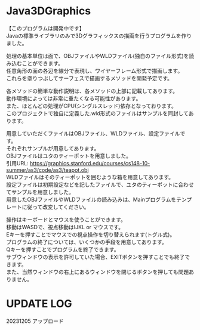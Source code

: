 # Java3DGraphics

【このプログラムは開発中です】  
Javaの標準ライブラリのみで3Dグラフィックスの描画を行うプログラムを作りました。  
  
処理の基本単位は面で、OBJファイルやWLDファイル(独自のファイル形式)を読み込むことができます。  
任意角形の面の各辺を線分で表現し、ワイヤーフレーム形式で描画します。  
これらを塗りつぶしてサーフェスで描画するメソッドを開発予定です。  

各メソッドの簡単な動作説明は、各メソッドの上部に記載してあります。  
動作環境によっては非常に重たくなる可能性があります。  
また、ほとんどの処理がCPU(シングルスレッド)依存となっております。  
このプロジェクトで独自に定義した.wld形式のファイルはサンプルを同封してあります。

用意していただくファイルはOBJファイル、WLDファイル、設定ファイルです。  
それぞれサンプルが用意してあります。  
OBJファイルはユタのティーポットを用意しました。  
引用URL: https://graphics.stanford.edu/courses/cs148-10-summer/as3/code/as3/teapot.obj  
WLDファイルはそのティーポットを囲むような箱を用意してあります。  
設定ファイルは初期設定などを記したファイルで、ユタのティーポットに合わせてサンプルを用意しました。  
用意したOBJファイルやWLDファイルの読み込みは、Mainプログラムをテンプレートに従って改変してください。

操作はキーボードとマウスを使うことができます。  
移動はWASDで、視点移動はIJKL or マウスです。  
Eキーを押すことでマウスでの視点操作を切り替えられます(トグル式)。  
プログラムの終了については、いくつかの手段を用意してあります。  
Qキーを押すことでプログラムを終了できます。  
サブウィンドウの表示を許可していた場合、EXITボタンを押すことでも終了できます。  
また、当然ウィンドウの右上にあるウィンドウを閉じるボタンを押しても問題ありません。  


# UPDATE LOG
20231205 アップロード
